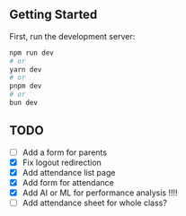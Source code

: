 ## Getting Started

First, run the development server:

```bash
npm run dev
# or
yarn dev
# or
pnpm dev
# or
bun dev
```

## TODO

- [ ] Add a form for parents
- [X] Fix logout redirection
- [X] Add attendance list page
- [X] Add form for attendance
- [X] Add AI or ML for performance analysis !!!!
- [ ] Add attendance sheet for whole class?
